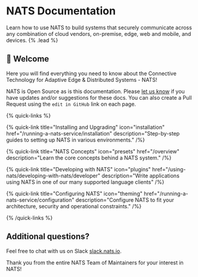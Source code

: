 # NATS Documentation
Learn how to use NATS to build systems that securely communicate across any combination of cloud vendors, on-premise, edge, web and mobile, and devices. {% .lead %}

## 👋 Welcome

Here you will find everything you need to know about the Connective Technology for Adaptive Edge & Distributed Systems - NATS!

NATS is Open Source as is this documentation. Please [let us know](mailto:info@nats.io) if you have updates and/or suggestions for these docs. You can also create a Pull Request using the `edit in GitHub` link on each page.

{% quick-links %}

{% quick-link title="Installing and Upgrading" icon="installation" href="/running-a-nats-service/installation" description="Step-by-step guides to setting up NATS in various environments." /%}

{% quick-link title="NATS Concepts" icon="presets" href="/overview" description="Learn the core concepts behind a NATS system." /%}

{% quick-link title="Developing with NATS" icon="plugins" href="/using-nats/developing-with-nats/developer" description="Write applications using NATS in one of our many supported language clients" /%}

{% quick-link title="Configuring NATS" icon="theming" href="/running-a-nats-service/configuration" description="Configure NATS to fit your architecture, security and operational constraints." /%}

{% /quick-links %}

## Additional questions?
Feel free to chat with us on Slack [slack.nats.io](https://slack.nats.io).

Thank you from the entire NATS Team of Maintainers for your interest in NATS!
